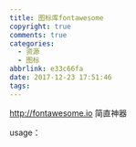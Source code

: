 ```yaml
---
title: 图标库fontawesome
copyright: true
comments: true
categories:
  - 资源
  - 图标
abbrlink: e33c66fa
date: 2017-12-23 17:51:46
tags:
---
```

http://fontawesome.io
简直神器

usage：